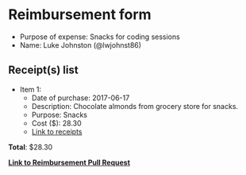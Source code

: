 
# Reimbursement form

- Purpose of expense: Snacks for coding sessions
- Name: Luke Johnston (@lwjohnst86)

## Receipt(s) list

- Item 1:
    - Date of purchase: 2017-06-17
    - Description: Chocolate almonds from grocery store for snacks.
    - Purpose: Snacks
    - Cost ($): 28.30
    - [Link to receipts](https://github.com/UofTCoders/council/blob/master/treasurer/receipts/2017-06-17-Snacks-BloorstreetMarket.jpg)

**Total**: $28.30
    
**[Link to Reimbursement Pull Request](https://github.com/UofTCoders/council/pull/161)**

